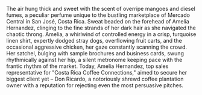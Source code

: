 The air hung thick and sweet with the scent of overripe mangoes and diesel fumes, a peculiar perfume unique to the bustling marketplace of Mercado Central in San José, Costa Rica.  Sweat beaded on the forehead of Amelia Hernandez, clinging to the fine strands of her dark hair as she navigated the chaotic throng.  Amelia, a whirlwind of controlled energy in a crisp, turquoise linen shirt, expertly dodged stray dogs, overflowing fruit carts, and the occasional aggressive chicken, her gaze constantly scanning the crowd.  Her satchel, bulging with sample brochures and business cards, swung rhythmically against her hip, a silent metronome keeping pace with the frantic rhythm of the market.  Today, Amelia Hernandez, top sales representative for "Costa Rica Coffee Connections," aimed to secure her biggest client yet –  Don Ricardo, a notoriously shrewd coffee plantation owner with a reputation for rejecting even the most persuasive pitches.
